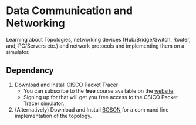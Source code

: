 # Data Communication and Networking
Learning about Topologies, networking devices (Hub/Bridge/Switch, Router, and, PC/Servers etc.)  and network protocols and implementing them on a simulator.

## Dependancy
1. Download and Install CISCO Packet Tracer
   * You can subscribe to the **free** course available on the [website](https://www.netacad.com/courses/packet-tracer).
   * Signing up for that will get you free access to the CSICO Packet Tracer simulator.
2. (Alternatively) Download and Install [BOSON](https://www.boson.com/netsim-cisco-network-simulator) for a command line implementation of the topology.

